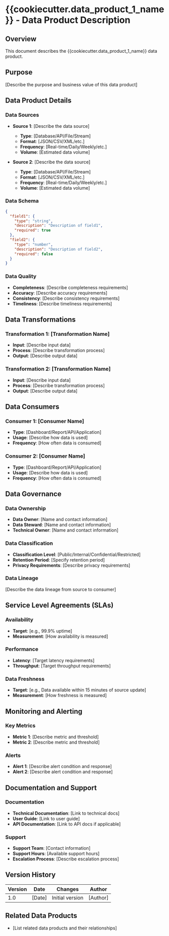 # {{cookiecutter.data_product_1_name}} - Data Product Description

## Overview
This document describes the {{cookiecutter.data_product_1_name}} data product.

## Purpose
[Describe the purpose and business value of this data product]

## Data Product Details

### Data Sources
- **Source 1**: [Describe the data source]
  - **Type**: [Database/API/File/Stream]
  - **Format**: [JSON/CSV/XML/etc.]
  - **Frequency**: [Real-time/Daily/Weekly/etc.]
  - **Volume**: [Estimated data volume]

- **Source 2**: [Describe the data source]
  - **Type**: [Database/API/File/Stream]
  - **Format**: [JSON/CSV/XML/etc.]
  - **Frequency**: [Real-time/Daily/Weekly/etc.]
  - **Volume**: [Estimated data volume]

### Data Schema
```json
{
  "field1": {
    "type": "string",
    "description": "Description of field1",
    "required": true
  },
  "field2": {
    "type": "number",
    "description": "Description of field2",
    "required": false
  }
}
```

### Data Quality
- **Completeness**: [Describe completeness requirements]
- **Accuracy**: [Describe accuracy requirements]
- **Consistency**: [Describe consistency requirements]
- **Timeliness**: [Describe timeliness requirements]

## Data Transformations

### Transformation 1: [Transformation Name]
- **Input**: [Describe input data]
- **Process**: [Describe transformation process]
- **Output**: [Describe output data]

### Transformation 2: [Transformation Name]
- **Input**: [Describe input data]
- **Process**: [Describe transformation process]
- **Output**: [Describe output data]

## Data Consumers

### Consumer 1: [Consumer Name]
- **Type**: [Dashboard/Report/API/Application]
- **Usage**: [Describe how data is used]
- **Frequency**: [How often data is consumed]

### Consumer 2: [Consumer Name]
- **Type**: [Dashboard/Report/API/Application]
- **Usage**: [Describe how data is used]
- **Frequency**: [How often data is consumed]

## Data Governance

### Data Ownership
- **Data Owner**: [Name and contact information]
- **Data Steward**: [Name and contact information]
- **Technical Owner**: [Name and contact information]

### Data Classification
- **Classification Level**: [Public/Internal/Confidential/Restricted]
- **Retention Period**: [Specify retention period]
- **Privacy Requirements**: [Describe privacy requirements]

### Data Lineage
[Describe the data lineage from source to consumer]

## Service Level Agreements (SLAs)

### Availability
- **Target**: [e.g., 99.9% uptime]
- **Measurement**: [How availability is measured]

### Performance
- **Latency**: [Target latency requirements]
- **Throughput**: [Target throughput requirements]

### Data Freshness
- **Target**: [e.g., Data available within 15 minutes of source update]
- **Measurement**: [How freshness is measured]

## Monitoring and Alerting

### Key Metrics
- **Metric 1**: [Describe metric and threshold]
- **Metric 2**: [Describe metric and threshold]

### Alerts
- **Alert 1**: [Describe alert condition and response]
- **Alert 2**: [Describe alert condition and response]

## Documentation and Support

### Documentation
- **Technical Documentation**: [Link to technical docs]
- **User Guide**: [Link to user guide]
- **API Documentation**: [Link to API docs if applicable]

### Support
- **Support Team**: [Contact information]
- **Support Hours**: [Available support hours]
- **Escalation Process**: [Describe escalation process]

## Version History
| Version | Date | Changes | Author |
|---------|------|---------|--------|
| 1.0 | [Date] | Initial version | [Author] |

## Related Data Products
- [List related data products and their relationships]
